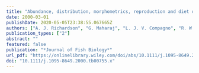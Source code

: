 ```yaml
---
title: "Abundance, distribution, morphometrics, reproduction and diet of the Izak catshark"
date: 2000-03-01
publishDate: 2020-05-05T23:38:55.067665Z
authors: ["A. J. Richardson", "G. Maharaj", "L. J. V. Compagno", "R. W. Leslie", "D. A. Ebert", "M. J. Gibbons"]
publication_types: ["2"]
abstract: ""
featured: false
publication: "*Journal of Fish Biology*"
url_pdf: "https://onlinelibrary.wiley.com/doi/abs/10.1111/j.1095-8649.2000.tb00755.x"
doi: "10.1111/j.1095-8649.2000.tb00755.x"
---
```


